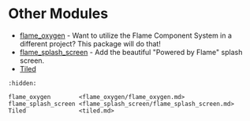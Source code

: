 # Other Modules

- [flame_oxygen](flame_oxygen/flame_oxygen.md) - Want to utilize the Flame Component System in a different project?  This package will do that!
- [flame_splash_screen](flame_splash_screen/flame_splash_screen.md) - Add the beautiful "Powered by Flame" splash screen.
- [Tiled](tiled.md)

```{toctree}
:hidden:

flame_oxygen        <flame_oxygen/flame_oxygen.md>
flame_splash_screen <flame_splash_screen/flame_splash_screen.md>
Tiled               <tiled.md>
```